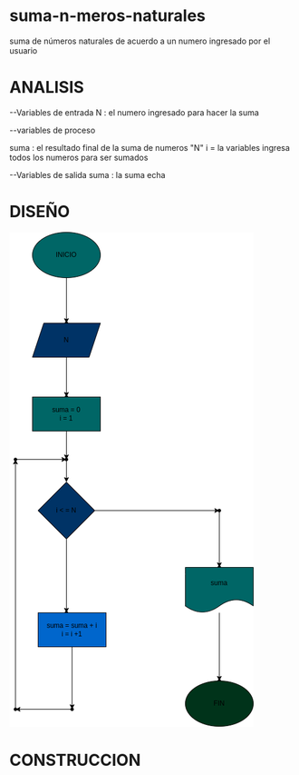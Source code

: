 # suma-n-meros-naturales
suma de números naturales de acuerdo a un numero ingresado por el usuario

# ANALISIS

--Variables de entrada 
N : el numero ingresado para hacer la suma

--variables de proceso

suma : el resultado final de la suma de numeros "N"
i = la variables ingresa todos los numeros para ser sumados

--Variables de salida
suma : la suma echa
# DISEÑO

![Diagrama de flujo](diagrama.png "diagrama de flujo")

# CONSTRUCCION
